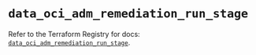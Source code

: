 # `data_oci_adm_remediation_run_stage`

Refer to the Terraform Registry for docs: [`data_oci_adm_remediation_run_stage`](https://registry.terraform.io/providers/hashicorp/oci/7.19.0/docs/data-sources/adm_remediation_run_stage).

